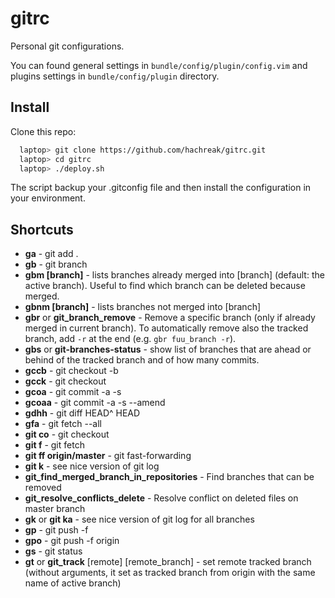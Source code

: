 gitrc
=====

Personal git configurations.

You can found general settings in `bundle/config/plugin/config.vim`
and plugins settings in `bundle/config/plugin` directory.


Install
-------

Clone this repo:

```bash
  laptop> git clone https://github.com/hachreak/gitrc.git
  laptop> cd gitrc
  laptop> ./deploy.sh
```

The script backup your .gitconfig file and then install the
configuration in your environment.


Shortcuts
-------------------------
* **ga** - git add .
* **gb** - git branch
* **gbm [branch]** - lists branches already merged into [branch] (default: the active branch). Useful to find which branch can be deleted because merged.
* **gbnm [branch]** - lists branches not merged into [branch]
* **gbr** or **git_branch_remove** - Remove a specific branch (only if already merged in current branch). To automatically remove also the tracked branch, add `-r` at the end (e.g. `gbr fuu_branch -r`).
* **gbs** or **git-branches-status** - show list of branches that are ahead or behind of the tracked branch and of how many commits.
* **gccb** - git checkout -b
* **gcck** - git checkout
* **gcoa** - git commit -a -s
* **gcoaa** - git commit -a -s --amend
* **gdhh** - git diff HEAD^ HEAD
* **gfa** - git fetch --all
* **git co** - git checkout
* **git f** - git fetch
* **git ff origin/master** - git fast-forwarding
* **git k** - see nice version of git log
* **git_find_merged_branch_in_repositories** - Find branches that can be removed
* **git_resolve_conflicts_delete** - Resolve conflict on deleted files on master branch
* **gk** or **git ka** - see nice version of git log for all branches
* **gp** - git push -f
* **gpo** - git push -f origin
* **gs** - git status
* **gt** or **git_track** [remote] [remote_branch] - set remote tracked branch (without arguments, it set as tracked branch from origin with the same name of active branch)
